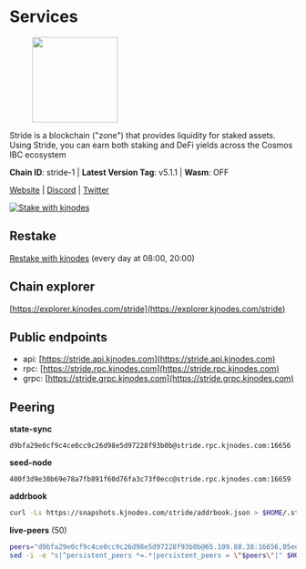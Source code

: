 # Services

<figure><img src="https://raw.githubusercontent.com/kj89/testnet_manuals/main/pingpub/logos/stride.png" width="150" alt=""><figcaption></figcaption></figure>

Stride is a blockchain ("zone") that provides liquidity for staked assets.  Using Stride, you can earn both staking and DeFi yields across the Cosmos IBC ecosystem

**Chain ID**: stride-1 | **Latest Version Tag**: v5.1.1 | **Wasm**: OFF

[Website](https://stride.zone) | [Discord](https://discord.gg/mzQZ8dAE7u) | [Twitter](https://twitter.com/stride_zone)

[![Stake with kjnodes](https://i.ibb.co/cr44Q8j/button-stake-with-kjnodes.png)](https://restake.app/stride/stridevaloper1j8gkhtllnp252l6g6zwzea30e7pvzqttr9768n)

## Restake

[Restake with kjnodes](https://restake.app/stride/stridevaloper1j8gkhtllnp252l6g6zwzea30e7pvzqttr9768n) (every day at 08:00, 20:00)
## Chain explorer
[https://explorer.kjnodes.com/stride](https://explorer.kjnodes.com/stride)

## Public endpoints

* api: [https://stride.api.kjnodes.com](https://stride.api.kjnodes.com)
* rpc: [https://stride.rpc.kjnodes.com](https://stride.rpc.kjnodes.com)
* grpc: [https://stride.grpc.kjnodes.com](https://stride.grpc.kjnodes.com)

## Peering

**state-sync**

```text
d9bfa29e0cf9c4ce0cc9c26d98e5d97228f93b0b@stride.rpc.kjnodes.com:16656
```

**seed-node**

```text
400f3d9e30b69e78a7fb891f60d76fa3c73f0ecc@stride.rpc.kjnodes.com:16659
```

**addrbook**
```bash
curl -Ls https://snapshots.kjnodes.com/stride/addrbook.json > $HOME/.stride/config/addrbook.json
```

**live-peers** (50)
```bash
peers="d9bfa29e0cf9c4ce0cc9c26d98e5d97228f93b0b@65.109.88.38:16656,05eec003db41d7ff47a317ef59f83e31bdca23c3@78.107.234.44:26656,06c309d890fe6a1e7d2ac0a600ab077d1e793e18@51.195.89.43:10156,d36ac7580cc8907a00b0add8c3b047caea6df4ed@107.155.67.202:26636,04b797b5a56fb939a97a3c7d9c3230d09b85e8d7@93.189.30.118:26656,5093547fdf0430143ac66b4ee55d80e6542a6c10@217.174.247.163:26656,fb24bc1de8c563e822897fba89bf150c602f3123@198.244.178.213:26656,8602d85bc570686ef255370177a92569e1ba4aa2@54.38.38.40:26639,18704d8ffb35d412adb3fb8eea62c894cf175e75@86.48.26.130:26656,2f02a4012f90f5d1a9a85748dd9aa14155ed4a71@66.172.36.134:28656,6856de6f0c70a850db2b58deb43d568fced4a524@35.208.80.214:26656,a757fc9ea95a7f643d392ec9fdaa31cbf06e76d9@195.3.221.21:12256,c7a30393c5cab01f5b497c4c094424e4e6271bac@65.108.201.154:5010,a3f95b0b15c31a68a7535f6068c4e14b95e90dcf@65.109.92.240:21016,9ee75491e354965d8bfd8434aa093f8613bc1dce@65.108.238.103:12256,4e1c2471efb89239fb04a4b75f9f87177fd91d00@95.217.151.243:26656,df3f533e6b9776c11f08da804edcb810cbdd2080@65.108.234.23:12256,1387946c04bceb472113f657f55f670f71709230@65.108.4.188:12256,a206a5ff59132c3f771735dec337432e6cfb2f7c@15.235.53.45:2062,e1b058e5cfa2b836ddaa496b10911da62dcf182e@138.201.8.248:26656,d1008e1bfa6b0d1b317c69c08a80ced4a5b096bc@65.108.202.143:26656,474893e4c5c0970d70db5612e24a54ebd87abeac@95.217.192.173:6000,e726816f42831689eab9378d5d577f1d06d25716@176.9.188.21:26656,157000d06040f2a7b981c6f062da0c9da0e6e6af@194.163.163.0:26656,463b1dc6903455575079572fb23407be586f2a4b@185.16.39.37:26656,6cadd05c4d7668c023d6232cefeeef52c3ba59ed@95.216.245.158:26656,d77e7918b9f9e21ee60a8e03075ca3e5f7353912@162.55.4.253:26656,a7d96dc929824613315dcc1c90fee119f28cc51f@164.152.160.155:26656,ea6a7b2f366bc343f0670f1673fd86001dd08eb0@65.108.122.246:26636,2254e6968e5c7ebc98ef5b79b388502fa44e10e1@5.161.134.44:26656,f602040562935873815a5ac23cb1ac7dd8821b76@176.9.22.117:26656,1ec2a654e00e22279ee50f13f074f2bce7218681@15.235.114.194:10156,741864e5c0bd37ae602c2c853c71a2c3b84589a0@65.21.88.172:29656,8fff37214fb0ef622f1c09dccb22d6321e004c3e@109.123.242.163:50056,5dbe792854b8f81df6c6fe5b7aa64d60b27f6100@137.184.235.212:26656,65ae054d22c83eb586fe4b175b52564d5383a80f@158.160.11.206:26656,777274fb08ed48a4e027664e2576a8460272e43c@15.235.115.153:26656,adb43211d022eae2a0c2bcfb5bfd5e19195320c1@65.108.137.38:26656,018d66466cfd907d5cc166ba3d5df8958c96e80a@149.56.36.205:26656,ed857708c330334e1e62751470d6ecddf0397459@65.109.69.59:12256,63722a9aed0225d7a5f6a49d1c53b5c979137b13@74.96.207.60:26656,befab97d41e02ea4e759eda3de9e30e77b95b55b@34.68.196.138:26656,bf77a8579431d8525e88e5a9e8823db1144b1441@65.109.69.154:31656,a83cd29f4f9a4711346184966f9fb6c80bb658d2@65.108.103.184:21656,a77173bc4f4171fec0ac56b37c18e0ba6e5f80a4@65.108.226.44:31656,5383a21cf2d5e513aea2c3e430133f31aa2e5d00@138.201.32.103:26656,e821acdaf0c7a3c60ea3cd4eb4a98a62dad06f58@43.201.12.41:26656,7ef5ff00fe94933b8ba4b7ae4a8632ece5db11df@35.203.189.148:26656,d95477fd745d8a5e4b3d9052149d28a5dc447a88@35.206.158.54:26656,a7b4cf6f65138ba61518c2c45402da32dc8e28b7@88.99.164.158:21016"
sed -i -e "s|^persistent_peers *=.*|persistent_peers = \"$peers\"|" $HOME/.stride/config/config.toml
```
